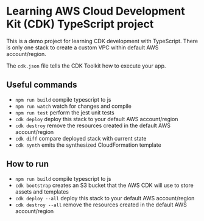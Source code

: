 # Learning AWS Cloud Development Kit (CDK) TypeScript project

This is a demo project for learning CDK development with TypeScript. There is only one stack to create a custom VPC within default AWS account/region.

The `cdk.json` file tells the CDK Toolkit how to execute your app.

## Useful commands

* `npm run build`   compile typescript to js
* `npm run watch`   watch for changes and compile
* `npm run test`    perform the jest unit tests
* `cdk deploy`      deploy this stack to your default AWS account/region
* `cdk destroy`     remove the resources created in the default AWS account/region
* `cdk diff`        compare deployed stack with current state
* `cdk synth`       emits the synthesized CloudFormation template


## How to run
* `npm run build`   compile typescript to js
* `cdk bootstrap`      creates an S3 bucket that the AWS CDK will use to store assets and templates
* `cdk deploy --all`   deploy this stack to your default AWS account/region
* `cdk destroy --all`  remove the resources created in the default AWS account/region 